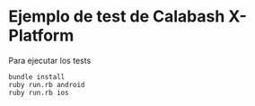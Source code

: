 # Ejemplo de test de Calabash X-Platform

Para ejecutar los tests

```
bundle install
ruby run.rb android
ruby run.rb ios
```